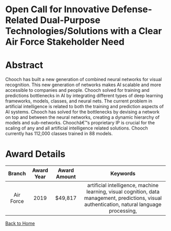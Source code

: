 
Open Call for Innovative Defense-Related Dual-Purpose Technologies/Solutions with a Clear Air Force Stakeholder Need
====================================================================================================================

# Abstract


Chooch has built a new generation of combined neural networks for visual recognition. This new generation of networks makes AI scalable and more accessible to companies and people. Chooch solved for training and predictions bottlenecks in AI by integrating different types of deep learning frameworks, models, classes, and neural nets. The current problem in artificial intelligence is related to both the training and prediction aspects of AI systems. Chooch has solved for the bottlenecks by devising a network on top and between the neural networks, creating a dynamic hierarchy of models and sub-networks. Choochâ€™s proprietary IP is crucial for the scaling of any and all artificial intelligence related solutions. Chooch currently has 112,000 classes trained in 88 models.  

# Award Details

|Branch|Award Year|Award Amount|Keywords|
| :---: | :---: | :---: | :---: |
|Air Force|2019|$49,817|artificial intelligence, machine learning, visual cognition, data management, predictions, visual authentication, natural language processing, |
  
  


[Back to Home](https://github.com/chrischow/dod_sbir_awards/Reports/DJ/#1492)